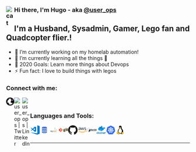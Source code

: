 ### Hi there, I'm Hugo - aka [@user_ops][twitter] <img align="left" alt="cat" width="22px" src="https://github.githubassets.com/images/mona-whisper.gif" />

## I'm a Husband, Sysadmin, Gamer, Lego fan and Quadcopter flier.!
- 🔭 I’m currently working on my homelab automation!
- 🌱 I’m currently learning all the things 🤣
- 🥅 2020 Goals: Learn more things about Devops
- ⚡ Fun fact: I love to build things with legos

### Connect with me:

[<img align="left" alt="userops.me" width="22px" src="https://raw.githubusercontent.com/iconic/open-iconic/master/svg/globe.svg" />][website]
[<img align="left" alt="user_ops | Twitter" width="22px" src="https://cdn.jsdelivr.net/npm/simple-icons@v3/icons/twitter.svg" />][twitter]
[<img align="left" alt="user_ops | LinkedIn" width="22px" src="https://cdn.jsdelivr.net/npm/simple-icons@v3/icons/linkedin.svg" />][linkedin]


<br />

### Languages and Tools:

<img align="left" alt="Visual Studio Code" width="26px" src="https://raw.githubusercontent.com/github/explore/80688e429a7d4ef2fca1e82350fe8e3517d3494d/topics/visual-studio-code/visual-studio-code.png" />
<img align="left" alt="SQL" width="26px" src="https://raw.githubusercontent.com/github/explore/80688e429a7d4ef2fca1e82350fe8e3517d3494d/topics/sql/sql.png" />
<img align="left" alt="MySQL" width="26px" src="https://raw.githubusercontent.com/github/explore/80688e429a7d4ef2fca1e82350fe8e3517d3494d/topics/mysql/mysql.png" />
<img align="left" alt="Git" width="26px" src="https://raw.githubusercontent.com/github/explore/80688e429a7d4ef2fca1e82350fe8e3517d3494d/topics/git/git.png" />
<img align="left" alt="GitHub" width="26px" src="https://raw.githubusercontent.com/github/explore/78df643247d429f6cc873026c0622819ad797942/topics/github/github.png" />
<img align="left" alt="Aws" width="26px" src="https://raw.githubusercontent.com/github/explore/fbceb94436312b6dacde68d122a5b9c7d11f9524/topics/aws/aws.png" />
<img align="left" alt="Bash" width="26px" src="https://raw.githubusercontent.com/github/explore/80688e429a7d4ef2fca1e82350fe8e3517d3494d/topics/bash/bash.png" />
<img align="left" alt="Docker" width="26px" src="https://raw.githubusercontent.com/github/explore/80688e429a7d4ef2fca1e82350fe8e3517d3494d/topics/docker/docker.png" />
<img align="left" alt="Kubernetes" width="26px" src="https://raw.githubusercontent.com/github/explore/80688e429a7d4ef2fca1e82350fe8e3517d3494d/topics/kubernetes/kubernetes.png" />
<img align="left" alt="Linux" width="26px" src="https://raw.githubusercontent.com/github/explore/80688e429a7d4ef2fca1e82350fe8e3517d3494d/topics/linux/linux.png" />

<br />
<br />

---

[website]: https://userops.me
[twitter]: https://twitter.com/user_ops
[linkedin]: https://www.linkedin.com/in/londonhugopinheiro

